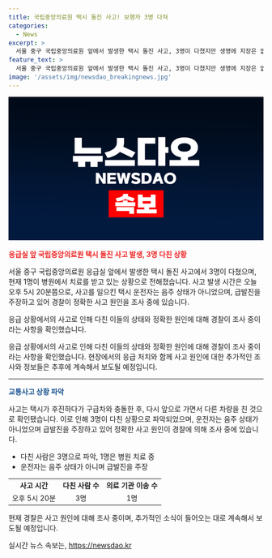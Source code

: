 ```yaml
---
title: 국립중앙의료원 택시 돌진 사고! 보행자 3명 다쳐
categories:
  - News
excerpt: >
  서울 중구 국립중앙의료원 앞에서 발생한 택시 돌진 사고, 3명이 다쳤지만 생명에 지장은 없는 것으로 알려졌습니다. 택시 운전자 음주 상태가 아니었으며, 급발진을 주장하고 있어 경찰이 정확한 사고 원인을 조사 중입니다. (150자)
feature_text: >
  서울 중구 국립중앙의료원 앞에서 발생한 택시 돌진 사고, 3명이 다쳤지만 생명에 지장은 없는 것으로 알려졌습니다. 택시 운전자 음주 상태가 아니었으며, 급발진을 주장하고 있어 경찰이 정확한 사고 원인을 조사 중입니다. (150자)
image: '/assets/img/newsdao_breakingnews.jpg'
---
```


<p><img src="/assets/img/newsdao_breakingnews.jpg" alt="ranknews 속보" /></p>

<p><b><span style="color: #ee2323;">응급실 앞 국립중앙의료원 택시 돌진 사고 발생, 3명 다친 상황</span></b></p>

<p>서울 중구 국립중앙의료원 응급실 앞에서 발생한 택시 돌진 사고에서 3명이 다쳤으며, 현재 1명이 병원에서 치료를 받고 있는 상황으로 전해졌습니다. 사고 발생 시간은 오늘 오후 5시 20분쯤으로, 사고를 일으킨 택시 운전자는 음주 상태가 아니었으며, 급발진을 주장하고 있어 경찰이 정확한 사고 원인을 조사 중에 있습니다.</p>

<p>응급 상황에서의 사고로 인해 다친 이들의 상태와 정확한 원인에 대해 경찰이 조사 중이라는 사항을 확인했습니다.</p>

<p>응급 상황에서의 사고로 인해 다친 이들의 상태와 정확한 원인에 대해 경찰이 조사 중이라는 사항을 확인했습니다. 현장에서의 응급 처치와 함께 사고 원인에 대한 추가적인 조사와 정보들은 추후에 계속해서 보도될 예정입니다.</p>

<hr>

<p><b><span style="color: #1a5490;">교통사고 상황 파악</span></b></p>

<p>사고는 택시가 후진하다가 구급차와 충돌한 후, 다시 앞으로 가면서 다른 차량을 친 것으로 확인됐습니다. 이로 인해 3명이 다친 상황으로 파악되었으며, 운전자는 음주 상태가 아니었으며 급발진을 주장하고 있어 정확한 사고 원인이 경찰에 의해 조사 중에 있습니다.</p>

<ul>
<li>다친 사람은 3명으로 파악, 1명은 병원 치료 중</li>
<li>운전자는 음주 상태가 아니며 급발진을 주장</li>
</ul>

<table>
<tbody>
<tr>
<td style="text-align: center; height: 17px;"><b>사고 시간</b></td>
<td style="text-align: center; height: 17px;"><b>다친 사람 수</b></td>
<td style="text-align: center; height: 17px;"><b>의료 기관 이송 수</b></td>
</tr>
<tr>
<td style="text-align: center; height: 17px;">오후 5시 20분</td>
<td style="text-align: center; height: 17px;">3명</td>
<td style="text-align: center; height: 17px;">1명</td>
</tr>
</tbody>
</table>

<p>현재 경찰은 사고 원인에 대해 조사 중이며, 추가적인 소식이 들어오는 대로 계속해서 보도될 예정입니다.</p>
실시간 뉴스 속보는, <a href="https://newsdao.kr" rel="dofollow">https://newsdao.kr</a>


